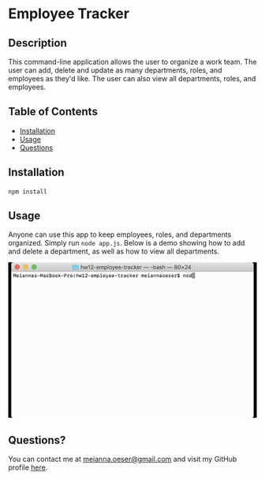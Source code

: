 # Employee Tracker

## Description

This command-line application allows the user to organize a work team. The user can add, delete and update as many departments, roles, and employees as they'd like. The user can also view all departments, roles, and employees.

## Table of Contents

- [Installation](#installation)
- [Usage](#usage)
- [Questions](#questions)

## Installation

```
npm install
```

## Usage

Anyone can use this app to keep employees, roles, and departments organized. Simply run `node app.js`. Below is a demo showing how to add and delete a department, as well as how to view all departments.

![demo](./Assets/demo.gif)

## Questions?

You can contact me at meianna.oeser@gmail.com and visit my GitHub profile [here](https://github.com/meianna).
